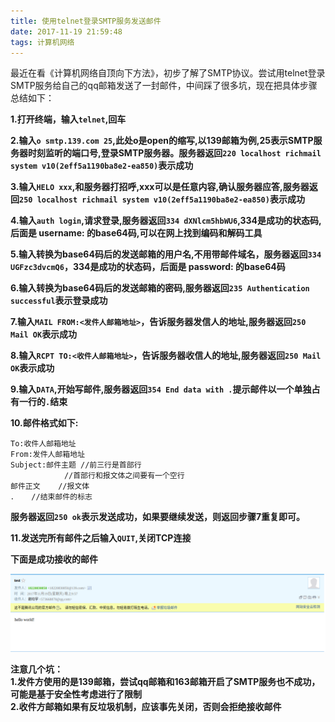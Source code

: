 ```yaml
---
title: 使用telnet登录SMTP服务发送邮件
date: 2017-11-19 21:59:48
tags: 计算机网络
---
```

最近在看《计算机网络自顶向下方法》，初步了解了SMTP协议。尝试用telnet登录SMTP服务给自己的qq邮箱发送了一封邮件，中间踩了很多坑，现在把具体步骤总结如下：  

**1.打开终端，输入`telnet`,回车**  

**2.输入`o smtp.139.com 25`,此处o是open的缩写,以139邮箱为例,25表示SMTP服务器时刻监听的端口号,登录SMTP服务器。服务器返回`220 localhost richmail system v10(2eff5a1190ba8e2-ea850)`表示成功**  

**3.输入`HELO xxx`,和服务器打招呼,xxx可以是任意内容,确认服务器应答,服务器返回`250 localhost richmail system v10(2eff5a1190ba8e2-ea850)`表示成功**  

**4.输入`auth login`,请求登录,服务器返回`334 dXNlcm5hbWU6`,334是成功的状态码,后面是 username: 的base64码,可以在网上找到编码和解码工具**  

**5.输入转换为base64码后的发送邮箱的用户名,不用带邮件域名，服务器返回`334 UGFzc3dvcmQ6`，334是成功的状态码，后面是 password: 的base64码**  

**6.输入转换为base64码后的发送邮箱的密码,服务器返回`235 Authentication successful`表示登录成功**  

**7.输入`MAIL FROM:<发件人邮箱地址>`，告诉服务器发信人的地址,服务器返回`250 Mail OK`表示成功**  

**8.输入`RCPT TO:<收件人邮箱地址>`，告诉服务器收信人的地址,服务器返回`250 Mail OK`表示成功**  

**9.输入`DATA`,开始写邮件,服务器返回`354 End data with .`提示邮件以一个单独占有一行的`.`结束**  

**10.邮件格式如下:**  
```
To:收件人邮箱地址
From:发件人邮箱地址
Subject:邮件主题 //前三行是首部行
			//首部行和报文体之间要有一个空行	
邮件正文	//报文体
． 	//结束邮件的标志
```
**服务器返回`250 ok`表示发送成功，如果要继续发送，则返回步骤7重复即可。**  

**11.发送完所有邮件之后输入`QUIT`,关闭TCP连接** 

**下面是成功接收的邮件**

![fail](使用telnet登录SMTP服务发送邮件/test.png)  

**注意几个坑：  
1.发件方使用的是139邮箱，尝试qq邮箱和163邮箱开启了SMTP服务也不成功，可能是基于安全性考虑进行了限制  
2.收件方邮箱如果有反垃圾机制，应该事先关闭，否则会拒绝接收邮件**  


